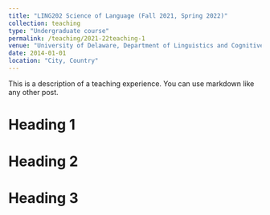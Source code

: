 ```yaml
---
title: "LING202 Science of Language (Fall 2021, Spring 2022)"
collection: teaching
type: "Undergraduate course"
permalink: /teaching/2021-22teaching-1
venue: "University of Delaware, Department of Linguistics and Cognitive Science"
date: 2014-01-01
location: "City, Country"
---
```


This is a description of a teaching experience. You can use markdown like any other post.

Heading 1
======

Heading 2
======

Heading 3
======
